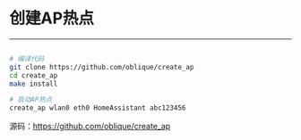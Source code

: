 # 创建AP热点

---

```bash

# 编译代码
git clone https://github.com/oblique/create_ap
cd create_ap
make install

# 启动AP热点
create_ap wlan0 eth0 HomeAssistant abc123456
```

源码：https://github.com/oblique/create_ap